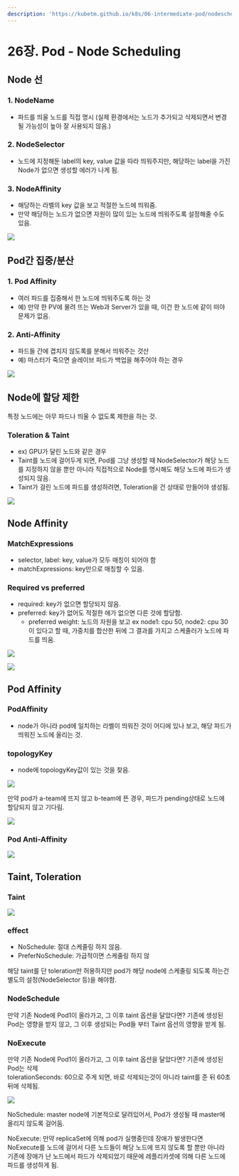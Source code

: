```yaml
---
description: 'https://kubetm.github.io/k8s/06-intermediate-pod/nodescheduling/'
---
```


# 26장. Pod - Node Scheduling

## Node 선

### 1. NodeName

* 파드를 띄울 노드를 직접 명시 \(실제 환경에서는 노드가 추가되고 삭제되면서 변경될 가능성이 높아 잘 사용되지 않음.\)

### 2. NodeSelector

* 노드에 지정해둔 label의 key, value 값을 따라 띄워주지만, 해당하는 label을 가진 Node가 없으면 생성할  에러가 나게 됨.

### 3. NodeAffinity

* 해당하는 라벨의 key 값을 보고 적절한 노드에 띄워줌.
* 만약 해당하는 노드가 없으면 자원이 많이 있는 노드에 띄워주도록 설정해줄 수도 있음.

![](../.gitbook/assets/2021-09-13-8.55.30.png)



## Pod간 집중/분산

### 1. Pod Affinity

* 여러 파드를 집중해서 한 노드에 띄워주도록 하는 것
* 예\) 만약 한 PV에 물려 뜨는 Web과 Server가 있을 때, 이건 한 노드에 같이 떠야 문제가 없음.

### 2. Anti-Affinity

* 파드들 간에 겹치지 않도록를 분해서 띄워주는 것산
* 예\) 마스터가 죽으면 슬레이브 파드가 백업을 해주어야 하는 경우

![](../.gitbook/assets/image%20%28139%29.png)

##  Node에 할당 제한

특정 노드에는 아무 파드나 띄울 수 없도록 제한을 하는 것.

### Toleration & Taint

* ex\) GPU가 달린 노드와 같은 경우
* Taint를 노드에 걸어두게 되면, Pod를 그냥 생성할 때 NodeSelector가 해당 노드를 지정하지 않을 뿐만 아니라 직접적으로 Node를 명시해도 해당 노드에 파드가 생성되지 않음.
* Taint가 걸린 노드에 파드를 생성하려면, Toleration을 건 상태로 만들어야 생성됨.

![](../.gitbook/assets/image%20%28133%29.png)

## Node Affinity

### MatchExpressions

* selector, label: key, value가 모두 매칭이 되어야 함
* matchExpressions: key만으로 매칭할 수 있음.

### Required vs preferred

* required: key가 없으면 할당되지 않음.
* preferred: key가 없어도 적절한 애가 없으면 다른 것에 할당함.
  * preferred weight: 노드의 자원을 보고 ex node1: cpu 50, node2: cpu 30이 있다고 할 때, 가중치를 합산한 뒤에 그 결과를 가지고 스케줄러가 노드에 파드를 띄움.



![](../.gitbook/assets/image%20%28143%29.png)

![](../.gitbook/assets/image%20%28156%29.png)



## Pod Affinity

### PodAffinity

* node가 아니라 pod에 일치하는 라벨이 띄워진 것이 어디에 있나 보고, 해당 파드가 띄워진 노드에 올리는 것.

### topologyKey

* node에 topologyKey값이 있는 것을 찾음. 

![](../.gitbook/assets/image%20%28149%29.png)

만약 pod가 a-team에 뜨지 않고 b-team에 뜬 경우, 파드가 pending상태로 노드에 할당되지 않고 기다림.

![](../.gitbook/assets/image%20%28145%29.png)

### Pod Anti-Affinity

![](../.gitbook/assets/image%20%28150%29.png)

## Taint, Toleration

### Taint

![](../.gitbook/assets/image%20%28118%29.png)

### effect

* NoSchedule: 절대 스케줄링 하지 않음.
* PreferNoSchedule: 가급적이면 스케줄링 하지 않

해당 taint를 단 toleration만 허용하지만 pod가 해당 node에 스케줄링 되도록 하는건 별도의 설정\(NodeSelector 등\)을 해야함.

### NodeSchedule

만약 기존 Node에 Pod1이 올라가고, 그 이후 taint 옵션을 달았다면? 기존에 생성된 Pod는 영향을 받지 않고, 그 이후 생성되는 Pod들 부터 Taint 옵션의 영향을 받게 됨.

### NoExecute

만약 기존 Node에 Pod1이 올라가고, 그 이후 taint 옵션을 달았다면? 기존에 생성된 Pod는 삭제  
tolerationSeconds: 60으로 주게 되면, 바로 삭제되는것이 아니라 taint를 준 뒤 60초 뒤에 삭제됨.

![](../.gitbook/assets/image%20%28148%29.png)

NoSchedule: master node에 기본적으로 달려있어서, Pod가 생성될 때 master에 올리지 않도록 걸어둠.

NoExecute: 만약 replicaSet에 의해 pod가 실행중인데 장애가 발생한다면 NoExecute를 노드에 걸어서 다른 노드들이 해당 노드에 뜨지 않도록 할 뿐만 아니라 기존에 장애가 난 노드에서 파드가 삭제되었기 때문에 레플리카셋에 의해 다른 노드에 파드를 생성하게 됨.



